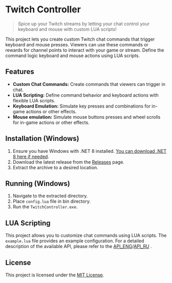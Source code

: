 # Twitch Controller

> Spice up your Twitch streams by letting your chat control your keyboard and mouse with custom LUA scripts!

This project lets you create custom Twitch chat commands that trigger keyboard and mouse presses. Viewers can use these commands or rewards for channel points to interact with your game or stream. Define the command logic keyboard and mouse actions using LUA scripts.

## Features

- **Custom Chat Commands:** Create commands that viewers can trigger in chat.
- **LUA Scripting:** Define command behavior and keyboard actions with flexible LUA scripts.
- **Keyboard Emulation:** Simulate key presses and combinations for in-game actions or other effects.
- **Mouse emulation:** Simulate mouse buttons presses and wheel scrolls for in-game actions or other effects.

## Installation (Windows)

1. Ensure you have Windows with .NET 8 installed. [You can download .NET 8 here if needed](https://dotnet.microsoft.com/en-us/download).
2. Download the latest release from the [Releases](https://github.com/MrRoxandi/TwitchController/releases) page.
3. Extract the archive to a desired location.

## Running (Windows)

1. Navigate to the extracted directory.
2. Place `config.lua` file in bin directory.
3. Run the `TwitchController.exe`.

## LUA Scripting

This project allows you to customize chat commands using LUA scripts. The `example.lua` file provides an example configuration. For a detailed description of the available API, please refer to the [API_ENG](TwitchController\API_ENG.md)/[API_RU](TwitchController\API_RU.md) .

## License

This project is licensed under the [MIT License](LICENSE.txt).
